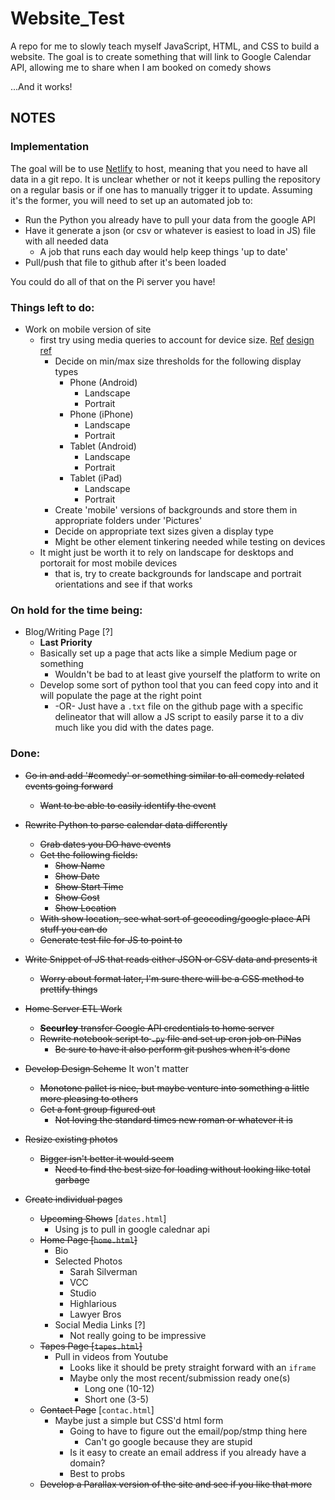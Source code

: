 # Website_Test
A repo for me to slowly teach myself JavaScript, HTML, and CSS to build a website. The goal is to create something that will link to Google Calendar API, allowing me to share when I am booked on comedy shows

...And it works!

## NOTES

### Implementation

The goal will be to use [Netlify](https://www.netlify.com/) to host, meaning that you need to have all data in a git repo. It is unclear whether or not it keeps pulling the repository on a regular basis or if one has to manually trigger it to update. Assuming it's the former, you will need to set up an automated job to:
 * Run the Python you already have to pull your data from the google API 
 * Have it generate a json (or csv or whatever is easiest to load in JS) file with all needed data
     * A job that runs each day would help keep things 'up to date'
 * Pull/push that file to github after it's been loaded

You could do all of that on the Pi server you have!

### Things left to do:
 * Work on mobile version of site
     * first try using media queries to account for device size. [Ref](https://www.w3schools.com/css/css_rwd_mediaqueries.asp) [design ref](https://www.webmalama.com/the-best-full-screen-background-image-sizes-for-web-design/)
          * Decide on min/max size thresholds for the following display types
               * Phone (Android)
                    * Landscape
                    * Portrait
               * Phone (iPhone)
                    * Landscape
                    * Portrait
               * Tablet (Android)
                    * Landscape
                    * Portrait
               * Tablet (iPad)
                    * Landscape
                    * Portrait
          * Create 'mobile' versions of backgrounds and store them in appropriate folders under 'Pictures'
          * Decide on appropriate text sizes given a display type
          * Might be other element tinkering needed while testing on devices
     * It might just be worth it to rely on landscape for desktops and portorait for most mobile devices
          * that is, try to create backgrounds for landscape and portrait orientations and see if that works    

### On hold for the time being:
 * Blog/Writing Page [?]
     * __Last Priority__
     * Basically set up a page that acts like a simple Medium page or something
          * Wouldn't be bad to at least give yourself the platform to write on
     * Develop some sort of python tool that you can feed copy into and it will populate the page at the right point
          * -OR- Just have a `.txt` file on the github page with a specific delineator that will allow a JS script to easily parse it to a div much like you did with the dates page.
 
     
     



### Done:
 * ~~Go in and add '#comedy' or something similar to all comedy related events going forward~~
 	* ~~Want to be able to easily identify the event~~
 * ~~Rewrite Python to parse calendar data differently~~
     * ~~Grab dates you DO have events~~
     * ~~Get the following fields:~~
     	* ~~Show Name~~
     	* ~~Show Date~~
     	* ~~Show Start Time~~
     	* ~~Show Cost~~
     	* ~~Show Location~~
     * ~~With show location, see what sort of geocoding/google place API stuff you can do~~
     * ~~Generate test file for JS to point to~~
 * ~~Write Snippet of JS that reads either JSON or CSV data and presents it~~
 	* ~~Worry about format later, I'm sure there will be a CSS method to prettify things~~
 * ~~Home Server ETL Work~~
     * ~~__Securley__ transfer Google API credentials to home server~~
     * ~~Rewrite notebook script to `.py` file and set up cron job on PiNas~~
          * ~~Be sure to have it also perform git pushes when it's done~~
 * ~~Develop Design Scheme~~ It won't matter
     * ~~Monotone pallet is nice, but maybe venture into something a little more pleasing to others~~
     * ~~Get a font group figured out~~
          * ~~Not loving the standard times new roman or whatever it is~~
 * ~~Resize existing photos~~
     * ~~Bigger isn't better it would seem~~
          * ~~Need to find the best size for loading without looking like total garbage~~

 * ~~Create individual pages~~
     * ~~Upcoming Shows~~ [`dates.html`]
          * Using js to pull in google calednar api
     * ~~Home Page [`home.html`]~~
          * Bio
          * Selected Photos
               * Sarah Silverman
               * VCC
               * Studio
               * Highlarious
               * Lawyer Bros
          * Social Media Links [?]
               * Not really going to be impressive
     * ~~Tapes Page [`tapes.html`]~~
          * Pull in videos from Youtube
               * Looks like it should be prety straight forward with an `iframe`
               * Maybe only the most recent/submission ready one(s)
                    * Long one (10-12)
                    * Short one (3-5)
     * ~~Contact Page~~ [`contac.html`]
          * Maybe just a simple but CSS'd html form
               * Going to have to figure out the email/pop/stmp thing here
                    * Can't go google because they are stupid
               * Is it easy to create an email address if you already have a domain?
               * Best to probs 
     * ~~Develop a Parallax version of the site and see if you like that more~~

